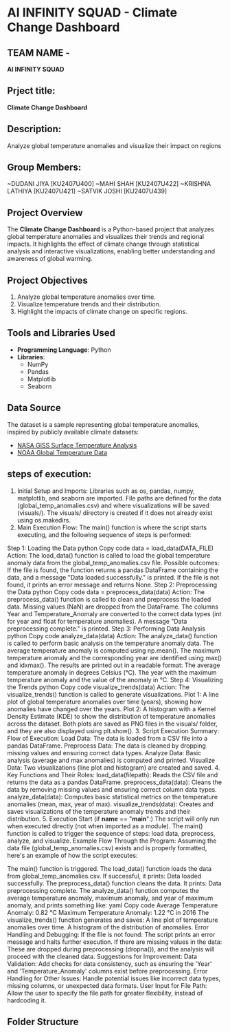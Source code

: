 # AI INFINITY SQUAD - Climate Change Dashboard

## TEAM NAME -
**AI INFINITY SQUAD**

## Prject title:
**Climate Change Dashboard**

## Description:
Analyze global temperature anomalies and visualize their impact on regions

## Group Members:
~DUDANI JIYA [KU2407U400]
~MAHI SHAH [KU2407U422]
~KRISHNA LATHIYA [KU2407U421]
~SATVIK JOSHI [KU2407U439]

## Project Overview
The **Climate Change Dashboard** is a Python-based project that analyzes global temperature anomalies and visualizes their trends and regional impacts. It highlights the effect of climate change through statistical analysis and interactive visualizations, enabling better understanding and awareness of global warming.

## Project Objectives
1. Analyze global temperature anomalies over time.
2. Visualize temperature trends and their distribution.
3. Highlight the impacts of climate change on specific regions.

## Tools and Libraries Used
- **Programming Language**: Python
- **Libraries**:
  - NumPy
  - Pandas
  - Matplotlib
  - Seaborn

## Data Source
The dataset is a sample representing global temperature anomalies, inspired by publicly available climate datasets:
- [NASA GISS Surface Temperature Analysis](https://data.giss.nasa.gov/gistemp/)
- [NOAA Global Temperature Data](https://www.ncei.noaa.gov/access/monitoring/global-temperature-anomalies)

## steps of execution:
1. Initial Setup and Imports:
Libraries such as os, pandas, numpy, matplotlib, and seaborn are imported.
File paths are defined for the data (global_temp_anomalies.csv) and where visualizations will be saved (visuals/).
The visuals/ directory is created if it does not already exist using os.makedirs.
2. Main Execution Flow:
The main() function is where the script starts executing, and the following sequence of steps is performed:

Step 1: Loading the Data
python
Copy code
data = load_data(DATA_FILE)
Action: The load_data() function is called to load the global temperature anomaly data from the global_temp_anomalies.csv file.
Possible outcomes:
If the file is found, the function returns a pandas DataFrame containing the data, and a message "Data loaded successfully." is printed.
If the file is not found, it prints an error message and returns None.
Step 2: Preprocessing the Data
python
Copy code
data = preprocess_data(data)
Action: The preprocess_data() function is called to clean and preprocess the loaded data.
Missing values (NaN) are dropped from the DataFrame.
The columns Year and Temperature_Anomaly are converted to the correct data types (int for year and float for temperature anomalies).
A message "Data preprocessing complete." is printed.
Step 3: Performing Data Analysis
python
Copy code
analyze_data(data)
Action: The analyze_data() function is called to perform basic analysis on the temperature anomaly data.
The average temperature anomaly is computed using np.mean().
The maximum temperature anomaly and the corresponding year are identified using max() and idxmax().
The results are printed out in a readable format:
The average temperature anomaly in degrees Celsius (°C).
The year with the maximum temperature anomaly and the value of the anomaly in °C.
Step 4: Visualizing the Trends
python
Copy code
visualize_trends(data)
Action: The visualize_trends() function is called to generate visualizations.
Plot 1: A line plot of global temperature anomalies over time (years), showing how anomalies have changed over the years.
Plot 2: A histogram with a Kernel Density Estimate (KDE) to show the distribution of temperature anomalies across the dataset.
Both plots are saved as PNG files in the visuals/ folder, and they are also displayed using plt.show().
3. Script Execution Summary:
Flow of Execution:
Load Data: The data is loaded from a CSV file into a pandas DataFrame.
Preprocess Data: The data is cleaned by dropping missing values and ensuring correct data types.
Analyze Data: Basic analysis (average and max anomalies) is computed and printed.
Visualize Data: Two visualizations (line plot and histogram) are created and saved.
4. Key Functions and Their Roles:
load_data(filepath): Reads the CSV file and returns the data as a pandas DataFrame.
preprocess_data(data): Cleans the data by removing missing values and ensuring correct column data types.
analyze_data(data): Computes basic statistical metrics on the temperature anomalies (mean, max, year of max).
visualize_trends(data): Creates and saves visualizations of the temperature anomaly trends and their distribution.
5. Execution Start (if __name__ == "__main__":)
The script will only run when executed directly (not when imported as a module).
The main() function is called to trigger the sequence of steps: load data, preprocess, analyze, and visualize.
Example Flow Through the Program:
Assuming the data file (global_temp_anomalies.csv) exists and is properly formatted, here's an example of how the script executes:

The main() function is triggered.
The load_data() function loads the data from global_temp_anomalies.csv.
If successful, it prints: Data loaded successfully.
The preprocess_data() function cleans the data.
It prints: Data preprocessing complete.
The analyze_data() function computes the average temperature anomaly, maximum anomaly, and year of maximum anomaly, and prints something like:
yaml
Copy code
Average Temperature Anomaly: 0.82 °C
Maximum Temperature Anomaly: 1.22 °C in 2016
The visualize_trends() function generates and saves:
A line plot of temperature anomalies over time.
A histogram of the distribution of anomalies.
Error Handling and Debugging:
If the file is not found:
The script prints an error message and halts further execution.
If there are missing values in the data:
These are dropped during preprocessing (dropna()), and the analysis will proceed with the cleaned data.
Suggestions for Improvement:
Data Validation: Add checks for data consistency, such as ensuring the 'Year' and 'Temperature_Anomaly' columns exist before preprocessing.
Error Handling for Other Issues: Handle potential issues like incorrect data types, missing columns, or unexpected data formats.
User Input for File Path: Allow the user to specify the file path for greater flexibility, instead of hardcoding it.
## Folder Structure

